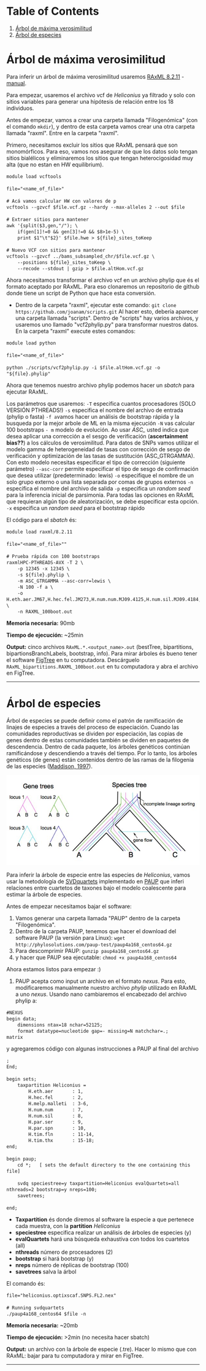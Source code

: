 # Table of Contents

1. [Árbol de máxima verosimilitud](#raxml)
2. [Árbol de especies](#esp)

# Árbol de máxima verosimilitud <a name = "raxml"></a>

Para inferir un árbol de máxima verosimilitud usaremos [RAxML 8.2.11](https://cme.h-its.org/exelixis/web/software/raxml/) - [manual](https://cme.h-its.org/exelixis/resource/download/NewManual.pdf).

Para empezar, usaremos el archivo vcf de *Heliconius* ya filtrado y solo con sitios variables para generar una hipótesis de relación entre los 18 individuos. 

Antes de empezar, vamos a crear una carpeta llamada "Filogenómica" (con el comando `mkdir`), y dentro de esta carpeta vamos crear una otra carpeta llamada "raxml". Entre en la carpeta "raxml".

Primero, necesitamos excluir los sitios que RAxML pensará que son monomórficos. Para eso, vamos nos asegurar de que los datos solo tengan sitios bialélicos y eliminaremos los sitios que tengan heterocigosidad muy alta (que no estan en HW equilibrium). 

```
module load vcftools

file="<name_of_file>"

# Acá vamos calcular HW con valores de p
vcftools --gzvcf $file.vcf.gz --hardy --max-alleles 2 --out $file

# Extraer sitios para mantener
awk '{split($3,gen,"/"); \
	if(gen[1]!=0 && gen[3]!=0 && $8>1e-5) \
	print $1"\t"$2}' $file.hwe > ${file}_sites_toKeep

# Nuevo VCF con sitios para mantener
vcftools --gzvcf ../bams_subsampled_chr/$file.vcf.gz \
	--positions ${file}_sites_toKeep \
	--recode --stdout | gzip > $file.altHom.vcf.gz
```

Ahora necesitamos transformar el archivo vcf en un archivo phylip que és el formato aceptado por RAxML. Para eso clonaremos un repositorio de github donde tiene un script de Python que hace esta conversión. 
- Dentro de la carpeta "raxml", ejecutar este comando:
`git clone https://github.com/joanam/scripts.git`
Al hacer esto, debería aparecer una carpeta llamada "scripts". Dentro de "scripts" hay varios archivos, y usaremos uno llamado "vcf2phylip.py" para transformar nuestros datos. En la carpeta "raxml" execute estes comandos:

```
module load python

file="<name_of_file>"

python ./scripts/vcf2phylip.py -i $file.altHom.vcf.gz -o "${file}.phylip"
```

Ahora que tenemos nuestro archivo phylip podemos hacer un *sbatch* para ejecutar RAxML. 

Los parámetros que usaremos: 
`-T` especifica cuantos procesadores (SOLO VERSIÓN PTHREADS!)
`-s` especifica el nombre del archivo de entrada (phylip o fasta)
`-f a`vamos hacer un análisis de bootstrap rápida y la busqueda por la mejor arbole de ML en la misma ejecución
`-N` vas calcular 100 bootstraps
`- m` modelo de evolución. Ao usar *ASC_* usted indica que desea aplicar una corrección a el sesgo de verificación (**ascertainment bias??**) a los cálculos de verosimilitud. Para datos de SNPs vamos utilizar el modelo gamma de heterogeneidad de tasas con corrección de sesgo de verificación y optimización de las tasas de sustitución (ASC_GTRGAMMA). Con esto modelo necesitas especificar el tipo de corrección (siguiente parámetro)
`--asc-corr` permite especificar el tipo de sesgo de confirmación que desea utilizar (predeterminado: lewis)
`-o` especifique el nombre de un solo grupo externo o una lista separada por comas de
grupos externos
`-n` especifica el nombre del archivo de salida
`-p` especifica un *random seed* para la inferencia inicial de parsimonia. Para todas las opciones en RAxML que requieran algún tipo de aleatorización, se debe especificar esta opción.
`-x` especifica un *random seed* para el bootstrap rápido

El código para el *sbatch* és:
```
module load raxml/8.2.11

file="<name_of_file>""

# Prueba rápida con 100 bootstraps
raxmlHPC-PTHREADS-AVX -T 2 \
	-p 12345 -x 12345 \
	-s ${file}.phylip \
	-m ASC_GTRGAMMA --asc-corr=lewis \
	-N 100 -f a \
	-o H.eth.aer.JM67,H.hec.fel.JM273,H.num.num.MJ09.4125,H.num.sil.MJ09.4184,H.par.ser.JM202,H.par.spn.JM371 \
	-n RAXML_100boot.out
```

**Memoria necesaria:** 90mb

**Tiempo de ejecución:** ~25min

**Output:** cinco archivos `RAxML.*.<output_name>.out` (bestTree, bipartitions, bipartionsBranchLabels, bootstrap, info).
Para mirar árboles és bueno tener el software [FigTree](http://tree.bio.ed.ac.uk/software/figtree/) en tu computadora.
Descárguelo `RAxML_bipartitions.RAXML_100boot.out` en tu computadora y abra el archivo en FigTree.

----

# Árbol de especies <a name = "esp"></a>

Árbol de especies se puede definir como el patrón de ramificación de linajes de especies a través del proceso de especiación. Cuando las comunidades reproductivas se dividen por especiación, las copias de genes dentro de estas comunidades también se dividen en paquetes de descendencia. Dentro de cada paquete, los árboles genéticos continúan ramificándose y descendiendo a través del tiempo. Por lo tanto, los árboles genéticos (de genes) están contenidos dentro de las ramas de la filogenia de las especies ([Maddison, 1997](https://academic.oup.com/sysbio/article/46/3/523/1651369)).

![Conflicto entre árboles de genes y de especie - figura de [Marin et al., 2020](https://onlinelibrary.wiley.com/doi/epdf/10.1111/jeb.13677)](./Imagenes/speciesTree.jpg)

Para inferir la árbole de especie entre las especies de *Heliconius*, vamos usar la metodología de [SVDquartets](https://academic.oup.com/bioinformatics/article/30/23/3317/206559?login=true) implementado en [PAUP](https://paup.phylosolutions.com/) que inferi relaciones entre cuartetos de taxones bajo el modelo coalescente para estimar la árbole de especies.

Antes de empezar necesitamos bajar el software:
1. Vamos generar una carpeta llamada "PAUP" dentro de la carpeta "Filogenómica". 
2. Dentro de la carpeta PAUP, tenemos que hacer el download del software PAUP (la versión para Linux): 
`wget http://phylosolutions.com/paup-test/paup4a168_centos64.gz`
3. Para descomprimir PAUP:
`gunzip paup4a168_centos64.gz`
4. y hacer que PAUP sea ejecutable:
`chmod +x paup4a168_centos64`

Ahora estamos listos para empezar :)
1. PAUP acepta como input un archivo en el formato *nexus*. Para esto, modificaremos manualmente nuestro archivo *phylip* utilizado en RAxML a uno *nexus*. Usando nano cambiaremos el encabezado del archivo phylip a:
```
#NEXUS
begin data;
	dimensions ntax=18 nchar=52125;
	format datatype=nucleotide gap=- missing=N matchchar=.;
matrix
```
y agregaremos código con algunas instrucciones a PAUP al final del archivo 
```
;
End;

begin sets;
	taxpartition Heliconius =
		H.eth.aer       : 1,
		H.hec.fel       : 2,
		H.melp.malleti  : 3-6,
		H.num.num       : 7,
		H.num.sil       : 8,
		H.par.ser       : 9,
		H.par.spn       : 10,
		H.tim.fln       : 11-14,
		H.tim.thx       : 15-18;
end;

begin paup;
	cd *;	[ sets the default directory to the one containing this file]

	svdq speciestree=y taxpartition=Heliconius evalQuartets=all nthreads=2 bootstrap=y nreps=100;
	savetrees;

end;
```

- **Taxpartition** és donde diremos al software la especie a que pertenece cada muestra, con la **partition** *Heliconius*
- **speciestree** especifica realizar un análisis de árboles de especies (y)
- **evalQuartets** hará una búsqueda exhaustiva con todos los cuartetos (all)
- **nthreads**  número de procesadores (2)
- **bootstrap** si hará bootstrap (y)
- **nreps** número de réplicas de bootstrap (100)
- **savetrees** salva la árbol

El comando és:
```
file="heliconius.optixscaf.SNPS.FL2.nex"

# Running svdquartets
./paup4a168_centos64 $file -n
```
**Memoria necesaria:** ~20mb

**Tiempo de ejecución:** >2min (no necesita hacer sbatch)

**Output:** un archivo con la árbole de especie (.tre). Hacer lo mismo que con RAxML: bajar para tu computadora y mirar en FigTree.

---